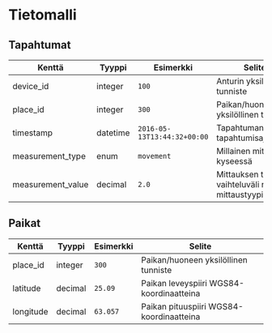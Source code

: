 # Tietomalli

## Tapahtumat

Kenttä | Tyyppi | Esimerkki | Selite
-------|--------|-----------|----------
device_id | integer | `100` | Anturin yksilöllinen tunniste
place_id | integer | `300` | Paikan/huoneen yksilöllinen tunniste
timestamp | datetime | `2016-05-13T13:44:32+00:00` | Tapahtuman tapahtumisajanhetki
measurement_type | enum | `movement` | Millainen mittaus on kyseessä
measurement_value | decimal | `2.0` | Mittauksen tulos, vaihteluväli riippuu mittaustyypistä

## Paikat

Kenttä | Tyyppi | Esimerkki | Selite
-------|--------|-----------|----------
place_id | integer | `300` | Paikan/huoneen yksilöllinen tunniste
latitude | decimal | `25.09` | Paikan leveyspiiri WGS84-koordinaatteina
longitude | decimal | `63.057` | Paikan pituuspiiri WGS84-koordinaatteina

